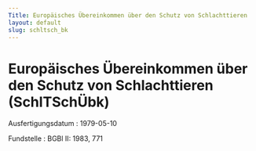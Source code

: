 ```yaml
---
Title: Europäisches Übereinkommen über den Schutz von Schlachttieren
layout: default
slug: schltsch_bk
---
```


# Europäisches Übereinkommen über den Schutz von Schlachttieren (SchlTSchÜbk)

Ausfertigungsdatum
:   1979-05-10

Fundstelle
:   BGBl II: 1983, 771

